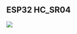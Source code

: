 ESP32 HC_SR04
--------------------

![](https://raw.githubusercontent.com/AlexandrosPanag/My_ESP32_Projects/main/HC_SR04/HC_SR04.png)
